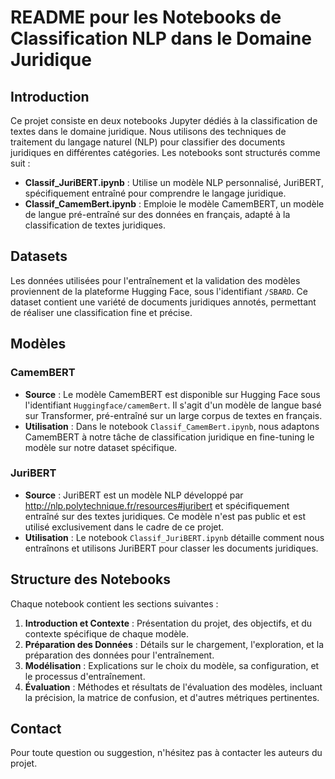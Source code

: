 # README pour les Notebooks de Classification NLP dans le Domaine Juridique

## Introduction

Ce projet consiste en deux notebooks Jupyter dédiés à la classification de textes dans le domaine juridique. Nous utilisons des techniques de traitement du langage naturel (NLP) pour classifier des documents juridiques en différentes catégories. Les notebooks sont structurés comme suit :

- **Classif_JuriBERT.ipynb** : Utilise un modèle NLP personnalisé, JuriBERT, spécifiquement entraîné pour comprendre le langage juridique.
- **Classif_CamemBert.ipynb** : Emploie le modèle CamemBERT, un modèle de langue pré-entraîné sur des données en français, adapté à la classification de textes juridiques.

## Datasets

Les données utilisées pour l'entraînement et la validation des modèles proviennent de la plateforme Hugging Face, sous l'identifiant `/SBARD`. Ce dataset contient une variété de documents juridiques annotés, permettant de réaliser une classification fine et précise.

## Modèles

### CamemBERT

- **Source** : Le modèle CamemBERT est disponible sur Hugging Face sous l'identifiant `Huggingface/camemBert`. Il s'agit d'un modèle de langue basé sur Transformer, pré-entraîné sur un large corpus de textes en français.
- **Utilisation** : Dans le notebook `Classif_CamemBert.ipynb`, nous adaptons CamemBERT à notre tâche de classification juridique en fine-tuning le modèle sur notre dataset spécifique.

### JuriBERT

- **Source** : JuriBERT est un modèle NLP développé par http://nlp.polytechnique.fr/resources#juribert et spécifiquement entraîné sur des textes juridiques. Ce modèle n'est pas public et est utilisé exclusivement dans le cadre de ce projet.
- **Utilisation** : Le notebook `Classif_JuriBERT.ipynb` détaille comment nous entraînons et utilisons JuriBERT pour classer les documents juridiques.

## Structure des Notebooks

Chaque notebook contient les sections suivantes :

1. **Introduction et Contexte** : Présentation du projet, des objectifs, et du contexte spécifique de chaque modèle.
2. **Préparation des Données** : Détails sur le chargement, l'exploration, et la préparation des données pour l'entraînement.
3. **Modélisation** : Explications sur le choix du modèle, sa configuration, et le processus d'entraînement.
4. **Évaluation** : Méthodes et résultats de l'évaluation des modèles, incluant la précision, la matrice de confusion, et d'autres métriques pertinentes.


## Contact

Pour toute question ou suggestion, n'hésitez pas à contacter les auteurs du projet.
